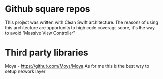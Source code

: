 # Github square repos

This project was written with Clean Swift architecture. The reasons of using this architecture are opportunity to high code coverage score, it's the way to avoid "Massive View Controller"

# Third party libraries

Moya - https://github.com/Moya/Moya
As for me this is the best way to setup network layer

